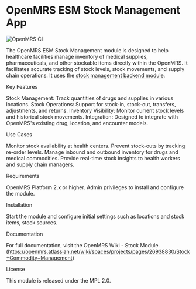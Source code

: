 # OpenMRS ESM Stock Management App

![OpenMRS CI](https://github.com/openmrs/openmrs-esm-stock-management/actions/workflows/node.js.yml/badge.svg)


The OpenMRS ESM Stock Management module is designed to help healthcare facilities manage inventory of medical supplies, pharmaceuticals, and other stockable items directly within the OpenMRS. It facilitates accurate tracking of stock levels, stock movements, and supply chain operations. It uses the [stock management backend module](https://github.com/openmrs/openmrs-module-stockmanagement).

Key Features

Stock Management: Track quantities of drugs and supplies in various locations.
Stock Operations: Support for stock-in, stock-out, transfers, adjustments, and returns.
Inventory Visibility: Monitor current stock levels and historical stock movements.
Integration: Designed to integrate with OpenMRS's existing drug, location, and encounter models.

Use Cases

Monitor stock availability at health centers.
Prevent stock-outs by tracking re-order levels.
Manage inbound and outbound inventory for drugs and medical commodities.
Provide real-time stock insights to health workers and supply chain managers.

Requirements

OpenMRS Platform 2.x or higher.
Admin privileges to install and configure the module.

Installation

Start the module and configure initial settings such as locations and stock items, stock sources.

Documentation

For full documentation, visit the OpenMRS Wiki - Stock Module. (https://openmrs.atlassian.net/wiki/spaces/projects/pages/26938830/Stock+Commodity+Management)

License

This module is released under the MPL 2.0.
